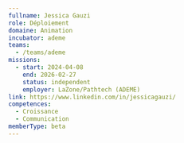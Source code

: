 ```yaml
---
fullname: Jessica Gauzi
role: Déploiement
domaine: Animation
incubator: ademe
teams:
  - /teams/ademe
missions:
  - start: 2024-04-08
    end: 2026-02-27
    status: independent
    employer: LaZone/Pathtech (ADEME)
link: https://www.linkedin.com/in/jessicagauzi/
competences:
  - Croissance
  - Communication
memberType: beta
---
```

